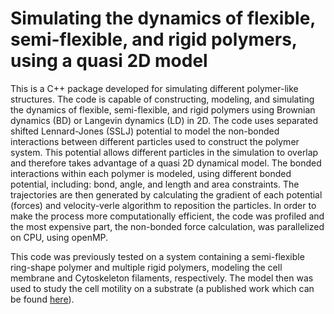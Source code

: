 # Simulating the dynamics of flexible, semi-flexible, and rigid polymers, using a quasi 2D model

This is a C++ package developed for simulating different polymer-like
structures. The code is capable of constructing, modeling, and
simulating the dynamics of flexible, semi-flexible, and rigid
polymers using Brownian dynamics (BD) or Langevin dynamics (LD) in
2D. The code uses separated shifted Lennard-Jones (SSLJ) potential
to model the non-bonded interactions between different particles
used to construct the polymer system. This potential allows
different particles in the simulation to overlap and therefore takes
advantage of a quasi 2D dynamical model. The bonded interactions
within each polymer is modeled, using different bonded potential,
including: bond, angle, and length and area constraints.
The trajectories are then generated by calculating the gradient of
each potential (forces) and velocity-verle algorithm to reposition
the particles. 
In order to make the process more computationally efficient, the code
was profiled and the most expensive part,
the non-bonded force calculation, was parallelized on CPU, using
openMP.

This code was previously tested on a system containing a
semi-flexible ring-shape polymer and multiple rigid polymers,
modeling the cell membrane and Cytoskeleton filaments, respectively.
The model then was used to study the cell motility on a substrate
(a published work which can be found [here](https://pubs.rsc.org/en/content/articlelanding/2017/sm/c7sm00439g/unauth#!divAbstract)).
